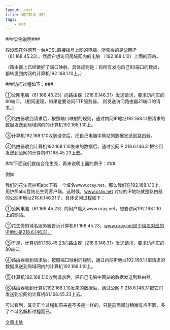 ```yaml
---
layout: post
title: 端口转发（转） 
tags:
    - nat
---
```

###实例说明###
>
假设现在外网有一台ADSL直接拨号上网的电脑，所获得的是公网IP（61.168.45.23）。然后它想访问局域网内的电脑
（192.168.1.10）上面的网站。
>
（路由器上已经做好了端口映射。具体规则是：将所有发向自己80端口的数据，都转发到内网的计算机192.168.1.10上。）

###访问过程如下：###
>
①公网电脑（61.168.45.23）向路由器（218.6.146.31）发送请求，要求访问它的80端口。（相同道理，如果是要访问FTP服务器，
     则发送访问路由器21端口的请求。）
>
②路由器收到请求后，按照端口映射的规则，通过内网IP地址192.168.1.1把请求的数据发送到局域网内的计算机192.168.1.10上。
>
③计算机192.168.1.10收到请求后，把自己电脑中网站的数据发送到路由器。
>
④路由器收到计算机192.168.1.10发来的数据后，通过公网IP 218.6.146.31把它们发送到公网的计算机61.168.45.23上去。


###下面我们就结合花生壳，再来说明上面的例子：### 

>
例如

>
我们的花生壳护照abc下有一个域名www.oray.net，那么我们在192.168.1.10上，用护照abc登陆花生壳客户端。这时候，www.oray.net 对应的IP地址就是路由器的公网IP地址218.6.146.31了。具体访问过程如下：
>
①公网电脑（61.168.45.23）的用户输入www.oray.net，想要访问192.168.1.10上的网站。
>
②花生壳的域名服务器告诉计算机61.168.45.23，www.oray.net这个域名对应的IP地址是218.6.146.31。
>
③于是，计算机61.168.45.23向路由器（218.6.146.31）发送请求，要求访问它的80端口。
>
④路由器收到请求后，按照端口映射的规则，通过内网IP地址192.168.1.1把请求的数据发送到局域网内的计算机192.168.1.10上。
>
⑤计算机192.168.1.10收到请求后，把自己电脑中网站的数据发送到路由器。
>
⑥路由器收到计算机192.168.1.10发来的数据后，通过公网IP 218.6.146.31把它们发送到公网的计算机61.168.45.23上去。
>
可以看到，其实正个过程和原来差不多是一样的，只是前面部分稍微有点不同，多了个域名解析过程而已。

[文章出处](http://edrun.github.io/lazycat/2014/01/17/port-nat.html)






